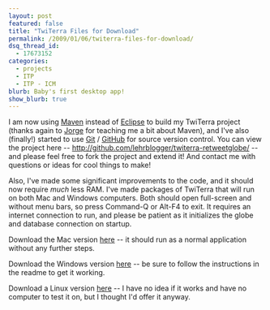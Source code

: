 ```yaml
---
layout: post
featured: false
title: "TwiTerra Files for Download"
permalink: /2009/01/06/twiterra-files-for-download/
dsq_thread_id:
  - 17673152
categories:
  - projects
  - ITP
  - ITP - ICM
blurb: Baby's first desktop app!
show_blurb: true
---
```

I am now using [Maven][1] instead of [Eclipse][2] to build my TwiTerra project (thanks again to [Jorge][3] for teaching me a bit about Maven), and I've also (finally!) started to use [Git][4] / [GitHub][5] for source version control. You can view the project here -- <http://github.com/lehrblogger/twiterra-retweetglobe/> -- and please feel free to fork the project and extend it! And contact me with questions or ideas for cool things to make!

Also, I've made some significant improvements to the code, and it should now require *much* less RAM. I've made packages of TwiTerra that will run on both Mac and Windows computers. Both should open full-screen and without menu bars, so press Command-Q or Alt-F4 to exit. It requires an internet connection to run, and please be patient as it initializes the globe and database connection on startup. 

Download the Mac version [here][6] -- it should run as a normal application without any further steps.

Download the Windows version [here][7] -- be sure to follow the instructions in the readme to get it working.

Download a Linux version [here][8] -- I have no idea if it works and have no computer to test it on, but I thought I'd offer it anyway.

 [1]: http://maven.apache.org/
 [2]: http://www.eclipse.org/
 [3]: http://uncountablymany.blogspot.com/
 [4]: http://git-scm.com/
 [5]: http://github.com/
 [6]: /projects/twiterra/TwiTerra_Mac.zip
 [7]: /projects/twiterra/TwiTerra_Windows.zip
 [8]: /projects/twiterra/TwiTerra_Linux.zip
 
